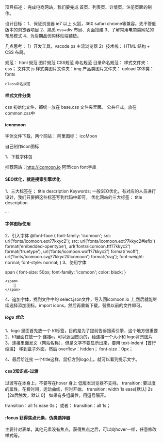 项目描述： 完成电商网站，我们要完成 首页、列表页、详情页、注册页面的制作。

设计目标：
1、保证浏览器 ie7 以上 火狐，360 safari chrome等兼容，先不管低版本的浏览器项目
2、熟悉 css+div 布局、页面搭建
3、了解常用电商类网站的布局模式
4、为后期品优购移动端铺垫。

几点思考：
1）开发工具，vscode ps 主流浏览器
2）技术栈： HTML 结构 + CSS 布局。

规范：
html 规范
图片规范
CSS规范
命名规范
    目录命名规范： 样式文件夹：css； 文件夹 js  样式类图片文件夹：img  产品类图片文件夹： upload 
    字体类： fonts

    class命名规范
#### 样式文件分类
css 初始化文件，都统一放在 base.css 文件夹里面。
公共样式，放在 common.css中

#### iconmoon

字体文件下载，两个网站：
阿里图标：
icoMoon

自己制作icon图标

1、下载字体包

推荐网站：http://icomoon.io
阿里icon font字库 


#### SEO优化，就是搜索引擎优化
1、三大标签在； title  description Keywords;
一般SEO优化，有对应的人员进行设计，我们只要把这些标签写到代码中即可。
优化网站的三大标签： title description

···
    <title>优品购-正品低价、品质保障、配送及时、轻松购物</title>
    <meta name="description" content="优品购JD.COM-专业的综合网上购物，销售家电，xxxxxx">
    <meta name="Keywords" content="网上购物、网上商城、手机、笔记本、电脑。。">
  
#### 字体图标使用

2、引入字体
@font-face {
     font-family: 'icomoon';
     src:  url('fonts/icomoon.eot?7kkyc2');
     src:  url('fonts/icomoon.eot?7kkyc2#iefix') format('embedded-opentype'),
       url('fonts/icomoon.ttf?7kkyc2') format('truetype'),
       url('fonts/icomoon.woff?7kkyc2') format('woff'),
       url('fonts/icomoon.svg?7kkyc2#icomoon') format('svg');
     font-weight: normal;
     font-style: normal;
   }
3、使用字体

span {
            font-size: 50px;
            font-family: 'icomoon';
            color: black;
    }

    <span>
        
    </span>

4、追加字体，找到文件中的 select.json文件，导入回icomoon.io 上,然后就能继续选择添加图标，import icons，然后再重新下载，替换以前的文件即可。

##### logo 优化
1、logo 里面首先放一个 h1标签，目的是为了提前告诉搜索引擎，这个地方很重要
2、h1里面在放一个 连接a，可以返回首页的，给连接一个大小和 logo背景图片
3、连接里面发文（网站名称），但是文字不要显示出来，要用 text-indent【首行缩进】 移到盒子外面。然后 overflow：hidden；
font-size：0px；

4、最后给连接 一个title这样，鼠标方到logo上。就可以看到提示文字。

#### css3知识点-过渡
过渡写在本身上。不要写在hover 身上
低版本浏览器不支持。
transition: 要过度的属性，花费时间，运动曲线，何时开始。
transition: width 1s ease[默认] 2s【2s后触发，默认 0】
如果有多组属性，用逗号隔开。

transition：all 1s ease 0s；
或者：
transition：all 1s；

#### :focus 获得焦点元素，伪类选择器
主要针对表单，其他元素没有焦点，获得焦点之后，可以向hover一样，任意修改样式等。
